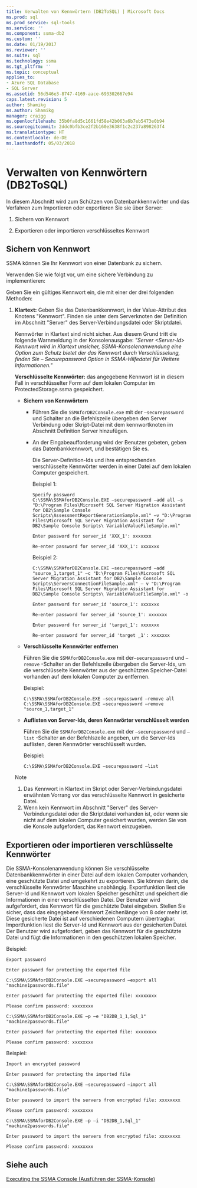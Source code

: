 ```yaml
---
title: Verwalten von Kennwörtern (DB2ToSQL) | Microsoft Docs
ms.prod: sql
ms.prod_service: sql-tools
ms.service: ''
ms.component: ssma-db2
ms.custom: ''
ms.date: 01/19/2017
ms.reviewer: ''
ms.suite: sql
ms.technology: ssma
ms.tgt_pltfrm: ''
ms.topic: conceptual
applies_to:
- Azure SQL Database
- SQL Server
ms.assetid: 56d546e3-8747-4169-aace-693302667e94
caps.latest.revision: 5
author: Shamikg
ms.author: Shamikg
manager: craigg
ms.openlocfilehash: 35b0fa8d5c1661fd58e42b063a6b7eb5473e0b94
ms.sourcegitcommit: 2ddc0bfb3ce2f2b160e3638f1c2c237a898263f4
ms.translationtype: HT
ms.contentlocale: de-DE
ms.lasthandoff: 05/03/2018
---
```

# <a name="managing-passwords-db2tosql"></a>Verwalten von Kennwörtern (DB2ToSQL)
In diesem Abschnitt wird zum Schützen von Datenbankkennwörter und das Verfahren zum Importieren oder exportieren Sie sie über Server:  
  
1.  Sichern von Kennwort  
  
2.  Exportieren oder importieren verschlüsseltes Kennwort  
  
## <a name="securing-password"></a>Sichern von Kennwort  
SSMA können Sie Ihr Kennwort von einer Datenbank zu sichern.  
  
Verwenden Sie wie folgt vor, um eine sichere Verbindung zu implementieren:  
  
Geben Sie ein gültiges Kennwort ein, die mit einer der drei folgenden Methoden:  
  
1.  **Klartext:** Geben Sie das Datenbankkennwort, in der Value-Attribut des Knotens "Kennwort". Finden sie unter dem Serverknoten der Definition im Abschnitt "Server" des Server-Verbindungsdatei oder Skriptdatei.  
  
    Kennwörter in Klartext sind nicht sicher. Aus diesem Grund tritt die folgende Warnmeldung in der Konsolenausgabe: *"Server &lt;Server-Id&gt; Kennwort wird in Klartext unsicher, SSMA-Konsolenanwendung eine Option zum Schutz bietet der das Kennwort durch Verschlüsselung, finden Sie – Securepassword Option in SSMA-Hilfedatei für Weitere Informationen."*  
  
    **Verschlüsselte Kennwörter:** das angegebene Kennwort ist in diesem Fall in verschlüsselter Form auf dem lokalen Computer im ProtectedStorage.ssma gespeichert.  
  
    -   **Sichern von Kennwörtern**  
  
        -   Führen Sie die `SSMAforDB2Console.exe` mit der `–securepassword` und Schalter an die Befehlszeile übergeben den Server Verbindung oder Skript-Datei mit dem kennwortknoten im Abschnitt Definition Server hinzufügen.  
  
        -   An der Eingabeaufforderung wird der Benutzer gebeten, geben das Datenbankkennwort, und bestätigen Sie es.  
  
            Die Server-Definition-Ids und ihre entsprechenden verschlüsselte Kennwörter werden in einer Datei auf dem lokalen Computer gespeichert.  
            
            Beispiel 1:
            
                Specify password
                C:\SSMA\SSMAforDB2Console.EXE –securepassword –add all –s "D:\Program Files\Microsoft SQL Server Migration Assistant for DB2\Sample Console Scripts\AssessmentReportGenerationSample.xml" –v "D:\Program Files\Microsoft SQL Server Migration Assistant for DB2\Sample Console Scripts\ VariableValueFileSample.xml"
                
                Enter password for server_id 'XXX_1': xxxxxxx
                
                Re-enter password for server_id 'XXX_1': xxxxxxx
            
            Beispiel 2:
            
                C:\SSMA\SSMAforDB2Console.EXE –securepassword –add "source_1,target_1" –c "D:\Program Files\Microsoft SQL Server Migration Assistant for DB2\Sample Console Scripts\ServersConnectionFileSample.xml" – v "D:\Program Files\Microsoft SQL Server Migration Assistant for DB2\Sample Console Scripts\ VariableValueFileSample.xml" -o
                
                Enter password for server_id 'source_1': xxxxxxx
                
                Re-enter password for server_id 'source_1': xxxxxxx
                
                Enter password for server_id 'target_1': xxxxxxx
                
                Re-enter password for server_id 'target _1': xxxxxxx  
    
    -   **Verschlüsselte Kennwörter entfernen**  
  
        Führen Sie die `SSMAforDB2Console.exe` mit der`–securepassword` und `–remove` -Schalter an der Befehlszeile übergeben die Server-Ids, um die verschlüsselte Kennwörter aus der geschützten Speicher-Datei vorhanden auf dem lokalen Computer zu entfernen.  
  
        Beispiel:  
        
            C:\SSMA\SSMAforDB2Console.EXE –securepassword –remove all
            C:\SSMA\SSMAforDB2Console.EXE –securepassword –remove "source_1,target_1"  
  
    -   **Auflisten von Server-Ids, deren Kennwörter verschlüsselt werden**  
  
        Führen Sie die `SSMAforDB2Console.exe` mit der `–securepassword` und `–list` -Schalter an der Befehlszeile angeben, um die Server-Ids auflisten, deren Kennwörter verschlüsselt wurden.  
  
        Beispiel:  
        
            C:\SSMA\SSMAforDB2Console.EXE –securepassword –list  

  
    > [!NOTE]  
    > 1.  Das Kennwort in Klartext im Skript oder Server-Verbindungsdatei erwähnten Vorrang vor das verschlüsselte Kennwort in gesicherte Datei.  
    > 2.  Wenn kein Kennwort im Abschnitt "Server" des Server-Verbindungsdatei oder die Skriptdatei vorhanden ist, oder wenn sie nicht auf dem lokalen Computer gesichert wurden, werden Sie von die Konsole aufgefordert, das Kennwort einzugeben.  
  
## <a name="exporting-or-importing-encrypted-passwords"></a>Exportieren oder importieren verschlüsselte Kennwörter  
Die SSMA-Konsolenanwendung können Sie verschlüsselte Datenbankkennwörter in einer Datei auf dem lokalen Computer vorhanden, eine geschützte Datei und umgekehrt zu exportieren. Sie können darin, die verschlüsselte Kennwörter Maschine unabhängig. Exportfunktion liest die Server-Id und Kennwort vom lokalen Speicher geschützt und speichert die Informationen in einer verschlüsselten Datei. Der Benutzer wird aufgefordert, das Kennwort für die geschützte Datei eingeben. Stellen Sie sicher, dass das eingegebene Kennwort Zeichenlänge von 8 oder mehr ist. Diese gesicherte Datei ist auf verschiedenen Computern übertragbar. Importfunktion liest die Server-Id und Kennwort aus der gesicherten Datei. Der Benutzer wird aufgefordert, geben das Kennwort für die geschützte Datei und fügt die Informationen in den geschützten lokalen Speicher.  
  
Beispiel:  

    Export password
    
    Enter password for protecting the exported file
    
    C:\SSMA\SSMAforDB2Console.EXE –securepassword –export all "machine1passwords.file"
    
    Enter password for protecting the exported file: xxxxxxxx
    
    Please confirm password: xxxxxxxx
    
    C:\SSMA\SSMAforDB2Console.EXE –p –e "DB2DB_1_1,Sql_1" "machine2passwords.file"
    
    Enter password for protecting the exported file: xxxxxxxx
    
    Please confirm password: xxxxxxxx  
  
Beispiel:  

    Import an encrypted password
    
    Enter password for protecting the imported file
    
    C:\SSMA\SSMAforDB2Console.EXE –securepassword –import all "machine1passwords.file"
    
    Enter password to import the servers from encrypted file: xxxxxxxx
    
    Please confirm password: xxxxxxxx
    
    C:\SSMA\SSMAforDB2Console.EXE –p –i "DB2DB_1,Sql_1" "machine2passwords.file"
    
    Enter password to import the servers from encrypted file: xxxxxxxx
    
    Please confirm password: xxxxxxxx

  
## <a name="see-also"></a>Siehe auch  
[Executing the SSMA Console (Ausführen der SSMA-Konsole)](http://msdn.microsoft.com/en-us/ce63f633-067d-4f04-b8e9-e1abd7ec740b)  
  
